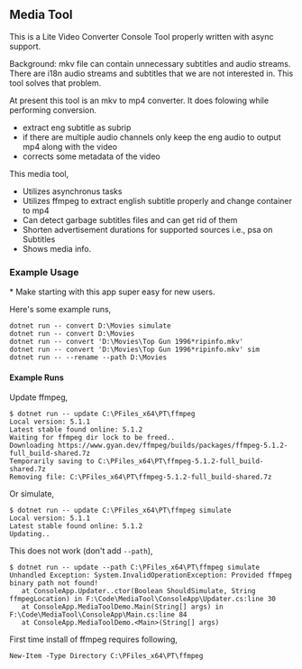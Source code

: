 ## Media Tool
This is a Lite Video Converter Console Tool properly written with async support.

Background: mkv file can contain unnecessary subtitles and audio streams. There are i18n audio streams and subtitles that we are not interested in. This tool solves that problem.

At present this tool is an mkv to mp4 converter. It does folowing while performing conversion.
- extract eng subtitle as subrip
- if there are multiple audio channels only keep the eng audio to output mp4 along with the video
- corrects some metadata of the video


This media tool,
- Utilizes asynchronus tasks
- Utilizes ffmpeg to extract english subtitle properly and change container to mp4
- Can detect garbage subtitles files and can get rid of them
- Shorten advertisement durations for supported sources i.e., psa on Subtitles
- Shows media info.

### Example Usage
\* Make starting with this app super easy for new users.

Here's some example runs,

    dotnet run -- convert D:\Movies simulate
    dotnet run -- convert D:\Movies
    dotnet run -- convert 'D:\Movies\Top Gun 1996*ripinfo.mkv'
    dotnet run -- convert 'D:\Movies\Top Gun 1996*ripinfo.mkv' sim
    dotnet run -- --rename --path D:\Movies


#### Example Runs
Update ffmpeg,

    $ dotnet run -- update C:\PFiles_x64\PT\ffmpeg
    Local version: 5.1.1
    Latest stable found online: 5.1.2
    Waiting for ffmpeg dir lock to be freed..
    Downloading https://www.gyan.dev/ffmpeg/builds/packages/ffmpeg-5.1.2-full_build-shared.7z
    Temporarily saving to C:\PFiles_x64\PT\ffmpeg-5.1.2-full_build-shared.7z
    Removing file: C:\PFiles_x64\PT\ffmpeg-5.1.2-full_build-shared.7z

Or simulate,

    $ dotnet run -- update C:\PFiles_x64\PT\ffmpeg simulate
    Local version: 5.1.1
    Latest stable found online: 5.1.2
    Updating..


This does not work (don't add `--path`),

    $ dotnet run -- update --path C:\PFiles_x64\PT\ffmpeg simulate
    Unhandled Exception: System.InvalidOperationException: Provided ffmpeg binary path not found!
       at ConsoleApp.Updater..ctor(Boolean ShouldSimulate, String ffmpegLocation) in F:\Code\MediaTool\ConsoleApp\Updater.cs:line 30
       at ConsoleApp.MediaToolDemo.Main(String[] args) in F:\Code\MediaTool\ConsoleApp\Main.cs:line 84
       at ConsoleApp.MediaToolDemo.<Main>(String[] args)

First time install of ffmpeg requires following,

    New-Item -Type Directory C:\PFiles_x64\PT\ffmpeg
